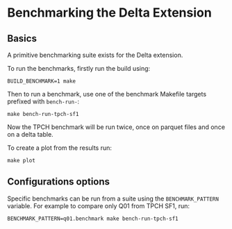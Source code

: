 # Benchmarking the Delta Extension

## Basics
A primitive benchmarking suite exists for the Delta extension.

To run the benchmarks, firstly run the build using:
```shell
BUILD_BENCHMARK=1 make
```

Then to run a benchmark, use one of the benchmark Makefile targets prefixed with `bench-run-`:
```shell
make bench-run-tpch-sf1
```
Now the TPCH benchmark will be run twice, once on parquet files and once on a delta table.

To create a plot from the results run:
```shell
make plot
```

## Configurations options
Specific benchmarks can be run from a suite using the `BENCHMARK_PATTERN` variable. For example to compare
only Q01 from TPCH SF1, run:
```shell
BENCHMARK_PATTERN=q01.benchmark make bench-run-tpch-sf1
```